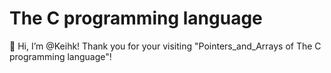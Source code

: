 # The C programming language

👋 Hi, I’m @Keihk! Thank you for your visiting "Pointers_and_Arrays of 
The C programming language"!
